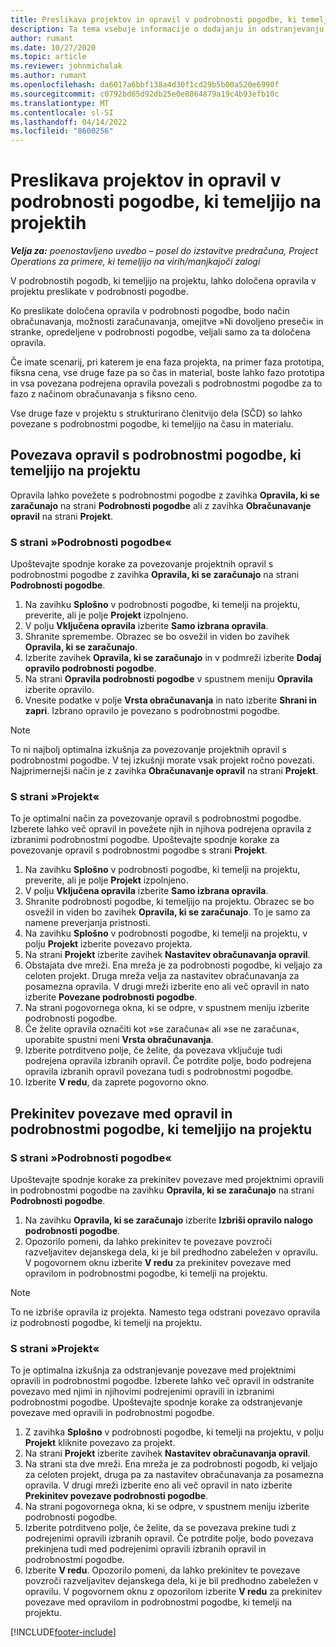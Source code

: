 ```yaml
---
title: Preslikava projektov in opravil v podrobnosti pogodbe, ki temeljijo na projektih – poenostavljeno
description: Ta tema vsebuje informacije o dodajanju in odstranjevanju projektov in opravil v podrobnosti pogodbe.
author: rumant
ms.date: 10/27/2020
ms.topic: article
ms.reviewer: johnmichalak
ms.author: rumant
ms.openlocfilehash: da6017a6bbf138a4d30f1cd29b5b00a520e6990f
ms.sourcegitcommit: c0792bd65d92db25e0e8864879a19c4b93efb10c
ms.translationtype: MT
ms.contentlocale: sl-SI
ms.lasthandoff: 04/14/2022
ms.locfileid: "8600256"
---
```

# <a name="map-projects-and-tasks-to-a-project-based-contract-line"></a>Preslikava projektov in opravil v podrobnosti pogodbe, ki temeljijo na projektih 

_**Velja za:** poenostavljeno uvedbo – posel do izstavitve predračuna, Project Operations za primere, ki temeljijo na virih/manjkajoči zalogi_

V podrobnostih pogodb, ki temeljijo na projektu, lahko določena opravila v projektu preslikate v podrobnosti pogodbe.

Ko preslikate določena opravila v podrobnosti pogodbe, bodo način obračunavanja, možnosti zaračunavanja, omejitve »Ni dovoljeno preseči« in stranke, opredeljene v podrobnosti pogodbe, veljali samo za ta določena opravila.

Če imate scenarij, pri katerem je ena faza projekta, na primer faza prototipa, fiksna cena, vse druge faze pa so čas in material, boste lahko fazo prototipa in vsa povezana podrejena opravila povezali s podrobnostmi pogodbe za to fazo z načinom obračunavanja s fiksno ceno.

Vse druge faze v projektu s strukturirano členitvijo dela (SČD) so lahko povezane s podrobnostmi pogodbe, ki temeljijo na času in materialu.

## <a name="associate-tasks-to-project-based-contract-lines"></a>Povezava opravil s podrobnostmi pogodbe, ki temeljijo na projektu

Opravila lahko povežete s podrobnostmi pogodbe z zavihka **Opravila, ki se zaračunajo** na strani **Podrobnosti pogodbe** ali z zavihka **Obračunavanje opravil** na strani **Projekt**.

### <a name="from-the-contract-line-page"></a>S strani »Podrobnosti pogodbe«

Upoštevajte spodnje korake za povezovanje projektnih opravil s podrobnostmi pogodbe z zavihka **Opravila, ki se zaračunajo** na strani **Podrobnosti pogodbe**.

1. Na zavihku **Splošno** v podrobnosti pogodbe, ki temelji na projektu, preverite, ali je polje **Projekt** izpolnjeno.
2. V polju **Vključena opravila** izberite **Samo izbrana opravila**.
3. Shranite spremembe. Obrazec se bo osvežil in viden bo zavihek **Opravila, ki se zaračunajo**.
4. Izberite zavihek **Opravila, ki se zaračunajo** in v podmreži izberite **Dodaj opravilo podrobnosti pogodbe**.
5. Na strani **Opravila podrobnosti pogodbe** v spustnem meniju **Opravila** izberite opravilo. 
6. Vnesite podatke v polje **Vrsta obračunavanja** in nato izberite **Shrani in zapri**. Izbrano opravilo je povezano s podrobnostmi pogodbe.

> [!NOTE]
> To ni najbolj optimalna izkušnja za povezovanje projektnih opravil s podrobnostmi pogodbe. V tej izkušnji morate vsak projekt ročno povezati. Najprimernejši način je z zavihka **Obračunavanje opravil** na strani **Projekt**.

### <a name="from-the-project-page"></a>S strani »Projekt«

To je optimalni način za povezovanje opravil s podrobnostmi pogodbe. Izberete lahko več opravil in povežete njih in njihova podrejena opravila z izbranimi podrobnostmi pogodbe. Upoštevajte spodnje korake za povezovanje opravil s podrobnostmi pogodbe s strani **Projekt**.

1. Na zavihku **Splošno** v podrobnosti pogodbe, ki temelji na projektu, preverite, ali je polje **Projekt** izpolnjeno.
2. V polju **Vključena opravila** izberite **Samo izbrana opravila**.
3. Shranite podrobnosti pogodbe, ki temeljijo na projektu. Obrazec se bo osvežil in viden bo zavihek **Opravila, ki se zaračunajo**. To je samo za namene preverjanja pristnosti.
4. Na zavihku **Splošno** v podrobnosti pogodbe, ki temelji na projektu, v polju **Projekt** izberite povezavo projekta.
5. Na strani **Projekt** izberite zavihek **Nastavitev obračunavanja opravil**.
6. Obstajata dve mreži. Ena mreža je za podrobnosti pogodbe, ki veljajo za celoten projekt. Druga mreža velja za nastavitev obračunavanja za posamezna opravila. V drugi mreži izberite eno ali več opravil in nato izberite **Povezane podrobnosti pogodbe**.
7. Na strani pogovornega okna, ki se odpre, v spustnem meniju izberite podrobnosti pogodbe.
8. Če želite opravila označiti kot »se zaračuna« ali »se ne zaračuna«, uporabite spustni meni **Vrsta obračunavanja**.
9. Izberite potrditveno polje, če želite, da povezava vključuje tudi podrejena opravila izbranih opravil. Če potrdite polje, bodo podrejena opravila izbranih opravil povezana tudi s podrobnostmi pogodbe.
10. Izberite **V redu**, da zaprete pogovorno okno.

## <a name="unassociate-tasks-from-project-based-contract-lines"></a>Prekinitev povezave med opravil in podrobnostmi pogodbe, ki temeljijo na projektu

### <a name="from-the-contract-line-page"></a>S strani »Podrobnosti pogodbe«

Upoštevajte spodnje korake za prekinitev povezave med projektnimi opravili in podrobnostmi pogodbe na zavihku **Opravila, ki se zaračunajo** na strani **Podrobnosti pogodbe**.

1. Na zavihku **Opravila, ki se zaračunajo** izberite **Izbriši opravilo nalogo podrobnosti pogodbe**.
2. Opozorilo pomeni, da lahko prekinitev te povezave povzroči razveljavitev dejanskega dela, ki je bil predhodno zabeležen v opravilu. V pogovornem oknu izberite **V redu** za prekinitev povezave med opravilom in podrobnostmi pogodbe, ki temelji na projektu. 

> [!NOTE]
> To ne izbriše opravila iz projekta. Namesto tega odstrani povezavo opravila iz podrobnosti pogodbe, ki temelji na projektu.

### <a name="from-the-project-page"></a>S strani »Projekt«

To je optimalna izkušnja za odstranjevanje povezave med projektnimi opravili in podrobnostmi pogodbe. Izberete lahko več opravil in odstranite povezavo med njimi in njihovimi podrejenimi opravili in izbranimi podrobnostmi pogodbe. Upoštevajte spodnje korake za odstranjevanje povezave med opravili in podrobnostmi pogodbe.

1. Z zavihka **Splošno** v podrobnosti pogodbe, ki temelji na projektu, v polju **Projekt** kliknite povezavo za projekt.
2. Na strani **Projekt** izberite zavihek **Nastavitev obračunavanja opravil**.
3. Na strani sta dve mreži. Ena mreža je za podrobnosti pogodb, ki veljajo za celoten projekt, druga pa za nastavitev obračunavanja za posamezna opravila. V drugi mreži izberite eno ali več opravil in nato izberite **Prekinitev povezave podrobnosti pogodbe**.
4. Na strani pogovornega okna, ki se odpre, v spustnem meniju izberite podrobnosti pogodbe.
5. Izberite potrditveno polje, če želite, da se povezava prekine tudi z podrejenimi opravili izbranih opravil. Če potrdite polje, bodo povezava prekinjena tudi med podrejenimi opravili izbranih opravil in podrobnostmi pogodbe.
6. Izberite **V redu**. Opozorilo pomeni, da lahko prekinitev te povezave povzroči razveljavitev dejanskega dela, ki je bil predhodno zabeležen v opravilu. V pogovornem oknu z opozorilom izberite **V redu** za prekinitev povezave med opravilom in podrobnostmi pogodbe, ki temelji na projektu.


[!INCLUDE[footer-include](../../includes/footer-banner.md)]
